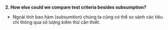 **2. How else could we compare test criteria besides subsumption?**

- Ngoài tính bao hàm (subsumtion) chúng ta cũng có thể so sánh các tiêu chí thông qua số lượng kiểm thử cần thiết.

